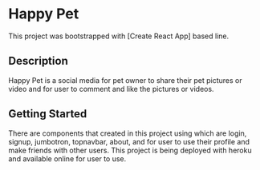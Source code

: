 # Happy Pet

This project was bootstrapped with [Create React App] based line.

## Description

Happy Pet is a social media for pet owner to share their pet pictures or video and for user to comment and like the pictures or videos.

## Getting Started

There are components that created in this project using which are login, signup, jumbotron, topnavbar, about, and for user to use their profile and make friends with other users. This project is being deployed with heroku and available online for user to use.

